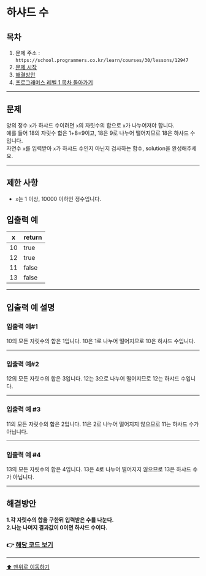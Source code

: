 # 하샤드 수

## 목차

1. 문제 주소 : `https://school.programmers.co.kr/learn/courses/30/lessons/12947`
2. [문제 시작](#문제)
3. [해결방안](#해결방안)
4. [프로그래머스 레벨 1 목차 돌아가기](../README.md)
___

## 문제

양의 정수 `x`가 하샤드 수이려면 `x`의 자릿수의 합으로 `x`가 나누어져야 합니다.<br>
예를 들어 18의 자릿수 합은 1+8=9이고, 18은 9로 나누어 떨어지므로 18은 하샤드 수입니다.<br>
자연수 `x`를 입력받아 `x`가 하샤드 수인지 아닌지 검사하는 함수, solution을 완성해주세요.

___

## 제한 사항

+ `x`는 1 이상, 10000 이하인 정수입니다.

## 입출력 예

| x	 | return |
|----|--------|
| 10 | 	true  |
| 12 | true   |
|11| false|
|13|false |

___

## 입출력 예 설명

### 입출력 예#1
10의 모든 자릿수의 합은 1입니다. 10은 1로 나누어 떨어지므로 10은 하샤드 수입니다.

---

### 입출력 예#2
12의 모든 자릿수의 합은 3입니다. 12는 3으로 나누어 떨어지므로 12는 하샤드 수입니다.

---

### 입출력 예 #3
11의 모든 자릿수의 합은 2입니다. 11은 2로 나누어 떨어지지 않으므로 11는 하샤드 수가 아닙니다.

---

### 입출력 예 #4
13의 모든 자릿수의 합은 4입니다. 13은 4로 나누어 떨어지지 않으므로 13은 하샤드 수가 아닙니다.

---

## 해결방안
**1.각 자릿수의 합을 구한뒤 입력받은 수를 나눈다.** <br>
**2.나눈 나머지 결과값이 0이면 하샤드 수이다.** <br>

### 👉 [해당 코드 보기](하샤드수.java)

---

[⬆ 맨위로 이동하기](#하샤드-수)